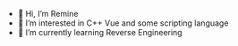 - 👋 Hi, I’m Remine
- 👀 I’m interested in C++ Vue and some scripting language
- 🌱 I’m currently learning Reverse Engineering

